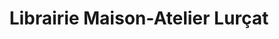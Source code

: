 ---
title: "Librairie Maison-Atelier Lurçat"
url: /paris/librairie-maison-atelier-lurcat/
shop: livres
---